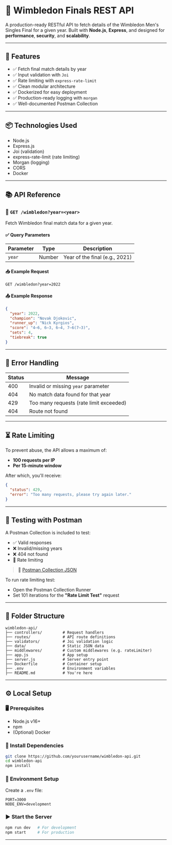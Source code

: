 
# 🎾 Wimbledon Finals REST API

A production-ready RESTful API to fetch details of the Wimbledon Men's Singles Final for a given year. Built with **Node.js**, **Express**, and designed for **performance**, **security**, and **scalability**.

---

## 🚀 Features

- ✅ Fetch final match details by year
- ✅ Input validation with `Joi`
- ✅ Rate limiting with `express-rate-limit`
- ✅ Clean modular architecture
- ✅ Dockerized for easy deployment
- ✅ Production-ready logging with `morgan`
- ✅ Well-documented Postman Collection

---

## 📦 Technologies Used

- Node.js
- Express.js
- Joi (validation)
- express-rate-limit (rate limiting)
- Morgan (logging)
- CORS
- Docker

---

## 📚 API Reference

### 🔗 `GET /wimbledon?year=<year>`

Fetch Wimbledon final match data for a given year.

#### ✅ Query Parameters

| Parameter | Type   | Description              |
|-----------|--------|--------------------------|
| `year`    | Number | Year of the final (e.g., 2021) |

#### 📥 Example Request

```http
GET /wimbledon?year=2022
````

#### 📤 Example Response

```json
{
  "year": 2022,
  "champion": "Novak Djokovic",
  "runner_up": "Nick Kyrgios",
  "score": "4–6, 6–3, 6–4, 7–6(7–3)",
  "sets": 4,
  "tiebreak": true
}
```

---

## 🚧 Error Handling

| Status | Message                                 |
| ------ | --------------------------------------- |
| 400    | Invalid or missing `year` parameter     |
| 404    | No match data found for that year       |
| 429    | Too many requests (rate limit exceeded) |
| 404    | Route not found                         |

---

## ⏳ Rate Limiting

To prevent abuse, the API allows a maximum of:

* **100 requests per IP**
* **Per 15-minute window**

After which, you'll receive:

```json
{
  "status": 429,
  "error": "Too many requests, please try again later."
}
```

---

## 🧪 Testing with Postman

A Postman Collection is included to test:

* ✅ Valid responses
* ❌ Invalid/missing years
* ❌ 404 not found
* 🚀 Rate limiting

> 🔗 [Postman Collection JSON](./wimbledon-api.postman_collection.json)

To run rate limiting test:

* Open the Postman Collection Runner
* Set 101 iterations for the **"Rate Limit Test"** request

---

## 📁 Folder Structure

```
wimbledon-api/
├── controllers/         # Request handlers
├── routes/              # API route definitions
├── validators/          # Joi validation logic
├── data/                # Static JSON data
├── middlewares/         # Custom middlewares (e.g. rateLimiter)
├── app.js               # App setup
├── server.js            # Server entry point
├── Dockerfile           # Container setup
├── .env                 # Environment variables
├── README.md            # You're here
```

---

## ⚙️ Local Setup

### 🖥 Prerequisites

* Node.js v16+
* npm
* (Optional) Docker

### 🔧 Install Dependencies

```bash
git clone https://github.com/yourusername/wimbledon-api.git
cd wimbledon-api
npm install
```

### 🔐 Environment Setup

Create a `.env` file:

```env
PORT=3000
NODE_ENV=development
```

### ▶️ Start the Server

```bash
npm run dev   # For development
npm start     # For production
```

---
